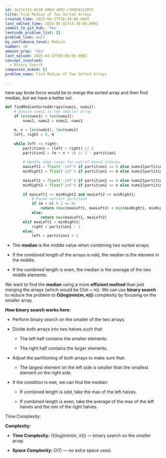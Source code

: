 ```yaml
---
id: 1e27e332-de10-806d-a092-c300343138f5
title: Find Median of Two Sorted Arrays
created_time: 2025-04-27T16:40:00.000Z
last_edited_time: 2025-05-01T14:30:00.000Z
commit_to_git_hub: 'Yes'
leetcode_problem_list: []
problem_link: null
my_confidence_level: Meduim
number: 10
amazon_prep: 'Yes'
last_solved: 2025-04-27T00:00:00.000Z
concept_involved:
  - Binary Search
companies_asked: []
problem_name: Find Median of Two Sorted Arrays

---
```


here say brute force would be to merge the sorted array and then find median, but we have a better sol.

```python
def findMedianSortedArrays(nums1, nums2):
    # Ensure nums1 is the smaller array
    if len(nums1) > len(nums2):
        nums1, nums2 = nums2, nums1
    
    m, n = len(nums1), len(nums2)
    left, right = 0, m
    
    while left <= right:
        partition1 = (left + right) // 2
        partition2 = (m + n + 1) // 2 - partition1
        
        # Handle edge cases for out-of-bound indices
        maxLeft1 = float('-inf') if partition1 == 0 else nums1[partition1 - 1]
        minRight1 = float('inf') if partition1 == m else nums1[partition1]
        
        maxLeft2 = float('-inf') if partition2 == 0 else nums2[partition2 - 1]
        minRight2 = float('inf') if partition2 == n else nums2[partition2]
        
        if maxLeft1 <= minRight2 and maxLeft2 <= minRight1:
            # Found correct partition
            if (m + n) % 2 == 0:
                return (max(maxLeft1, maxLeft2) + min(minRight1, minRight2)) / 2
            else:
                return max(maxLeft1, maxLeft2)
        elif maxLeft1 > minRight2:
            right = partition1 - 1
        else:
            left = partition1 + 1

```

*   The **median** is the middle value when combining two sorted arrays.

*   If the combined length of the arrays is odd, the median is the element in the middle.

*   If the combined length is even, the median is the average of the two middle elements.

We want to find the **median** using a more **efficient method** than just merging the arrays (which would be O(m + n)).
We can use **binary search** to reduce the problem to **O(log(min(m, n)))** complexity by focusing on the smaller array.

**How binary search works here:**

*   Perform binary search on the smaller of the two arrays.

*   Divide both arrays into two halves such that:

    *   The left half contains the smaller elements.

    *   The right half contains the larger elements.

*   Adjust the partitioning of both arrays to make sure that:

    *   The largest element on the left side is smaller than the smallest element on the right side.

*   If the condition is met, we can find the median:

    *   If combined length is odd, take the max of the left halves.

    *   If combined length is even, take the average of the max of the left halves and the min of the right halves.

Time Complexity:

**Complexity:**

*   **Time Complexity:** O(log(min(m, n))) — binary search on the smaller array.

*   **Space Complexity:** O(1) — no extra space used.

